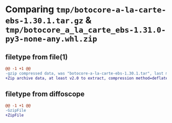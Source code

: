 # Comparing `tmp/botocore-a-la-carte-ebs-1.30.1.tar.gz` & `tmp/botocore_a_la_carte_ebs-1.31.0-py3-none-any.whl.zip`

## filetype from file(1)

```diff
@@ -1 +1 @@
-gzip compressed data, was "botocore-a-la-carte-ebs-1.30.1.tar", last modified: Thu Jul  6 01:45:01 2023, max compression
+Zip archive data, at least v2.0 to extract, compression method=deflate
```

## filetype from diffoscope

```diff
@@ -1 +1 @@
-GzipFile
+ZipFile
```

